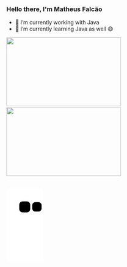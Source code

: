 ### Hello there, I'm Matheus Falcão

- 🔭 I’m currently working with Java
- 🌱 I’m currently learning Java as well 😅

<div>
  <a href="https://github.com/Ezxykdriv">
  <img height="180em" width="300px" src="https://github-readme-stats.vercel.app/api?username=ezxykdriv&show_icons=true&theme=react&include_all_commits=true&count_private=true"/>
  <img height="180em" width="300px" src="https://github-readme-stats.vercel.app/api/top-langs/?username=ezxykdriv&layout=compact&langs_count=7&theme=react"/>
</div>

  ##

<div> 

  ![Snake animation](https://github.com/rafaballerini/rafaballerini/blob/output/github-contribution-grid-snake.svg)

</div>
